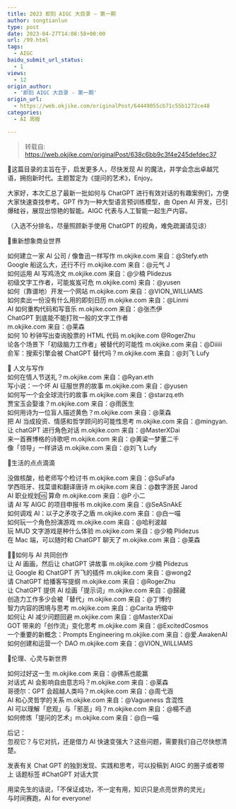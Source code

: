 ```yaml
---
title: 2023 即刻 AIGC 大目录 – 第一期
author: songtianlun
type: post
date: 2023-04-27T14:08:58+00:00
url: /99.html
tags:
  - AIGC
baidu_submit_url_status:
  - 1
views:
  - 12
origin_author:
  - '即刻 AIGC 大目录 - 第一期'
origin_url:
  - https://web.okjike.com/originalPost/64449055cb71c55b1272ce48
categories:
  - AI 周报

---
```

> 转载自: <a href="https://web.okjike.com/originalPost/638c6bb9c3f4e245defdec37" target="_blank"  rel="nofollow">https://web.okjike.com/originalPost/638c6bb9c3f4e245defdec37</a>

🧵这篇目录的主旨在于，启发更多人，尽快发现 AI 的魔法，并学会念出卓越咒语，拥抱新时代。主题暂定为《提问的艺术》，Enjoy。

大家好，本次汇总了最新一批如何与 ChatGPT 进行有效对话的有趣案例们，方便大家快速查找参考。GPT 作为一种大型语言预训练模型，由 Open AI 开发，已引爆硅谷，展现出惊艳的智能。AIGC 代表与人工智能一起生产内容。

（入选不分排名，尽量照顾新手使用 ChatGPT 的视角，难免疏漏请见谅）

🦉重新想象商业世界 

如何建立一家 AI 公司 / 像鲁迅一样写作 m.okjike.com 来自：@Stefy.eth  
Google 船这么大，还行不行 m.okjike.com 来自：@元气 J  
如何运用 AI 写鸡汤文 m.okjike.com 来自：@少楠 Plidezus  
初级文字工作者，可能岌岌可危 m.okjike.com) 来自：@yusen  
如何（靠谱地）开发一个网站 m.okjike.com 来自：@VION_WILLIAMS  
如何卖出一份没有什么用的即刻日历 m.okjike.com 来自：@Linmi  
AI 如何重构代码和写音乐 m.okjike.com 来自：@张杰伊  
ChatGPT 到底能不能打败一般的文字工作者  
m.okjike.com 来自：@莱森  
如何 10 秒钟写出查询股票的 HTML 代码 m.okjike.com @RogerZhu  
论各个场景下「初级脑力工作者」被替代的可能性 m.okjike.com 来自：@Diiiii  
俞军：搜索引擎会被 ChatGPT 替代吗？m.okjike.com 来自：@刘飞 Lufy

🤔 人文与写作  
如何在情人节送礼？m.okjike.com 来自：@Ryan.eth  
写小说：一个坏 AI 征服世界的故事 m.okjike.com 来自：@yusen  
如何写一个会全球流行的故事 m.okjike.com 来自：@starzq.eth  
贾宝玉会娶谁？m.okjike.com 来自：@雨医生  
如何用诗为一位盲人描述黄色？m.okjike.com 来自：@莱森  
把 AI 当成投资、情感和哲学顾问的可能性思考 m.okjike.com 来自：@mingyan.  
让 chatGPT 进行角色对话 m.okjike.com 来自：@MasterXDai  
来一首赛博格的诗歌吧 m.okjike.com 来自：@黄粱一梦董二千  
像「领导」一样讲话 m.okjike.com 来自：@刘飞 Lufy

🍳生活的点点滴滴 

没做核酸，给老师写个检讨书 m.okjike.com 来自：@SuFafa  
学西班牙、找菜谱和翻译唐诗 m.okjike.com 来自：@数字游民 Jarod  
AI 职业规划🆚 算命 m.okjike.com 来自：@P 小二  
请 AI 写 AIGC 的项目申报书 m.okjike.com 来自：@SeASnAkE  
如何调戏 AI：以子之矛攻子之盾 m.okjike.com 来自：@白一喵  
如何玩一个角色扮演游戏 m.okjike.com 来自：@哈利波越  
玩 MUD 文字游戏是种什么体验 m.okjike.com 来自：@少楠 Plidezus  
在 Mac 端，可以随时和 ChatGPT 聊天了 m.okjike.com 来自：@莱森 

🖖🏾如何与 AI 共同创作  
让 AI 画画，然后让 chatGPT 讲故事 m.okjike.com 少楠 Plidezus  
让 Google 和 ChatGPT 齐飞的插件 m.okjike.com 来自：@wong2  
请 ChatGPT 给播客写提纲 m.okjike.com 来自：@RogerZhu  
让 ChatGPT 提供 AI 绘画「提示词」m.okjike.com 来自：@歸藏  
创造力工作多少会被「替代」m.okjike.com 来自：@丁博约  
智力内容的困境与思考 m.okjike.com 来自：@Carita 坍缩中  
如何让 AI 减少问题回避 m.okjike.com 来自：@MasterXDai  
GOT 带来的「创作流」变化思考 m.okjike.com 来自：@ExcitedCosmos  
一个重要的新概念：Prompts Engineering m.okjike.com 来自：@爱.AwakenAI  
如何创建和运营一个 DAO m.okjike.com 来自：@VION_WILLIAMS

🦖伦理、心灵与新世界 

如何过好这一生 m.okjike.com 来自：@佛系也能赢  
对话式 AI 会影响自由意志吗？m.okjike.com 来自：@莱森  
哥德尔：GPT 会超越人类吗？m.okjike.com 来自：@周弋涵  
AI 和心灵哲学的关系 m.okjike.com 来自：@Vagueness 含混性  
AI 可以理解「悲观」与「邪恶」吗？m.okjike.com 来自：@楊不過  
如何修炼「提问的艺术」m.okjike.com 来自：@白一喵 

后记：  
忽视它？与它对抗，还是借力 AI 快速变强大？这些问题，需要我们自己尽快想清楚。

发表有关 Chat GPT 的独到发现、实践和思考，可以投稿到 AIGC 的圈子或者带上 话题标签 #ChatGPT 对话大赏 

用梁先生的话说，「不保证成功，不一定有用，知识只是点亮世界的灵光」  
与时间赛跑，AI for everyone!
